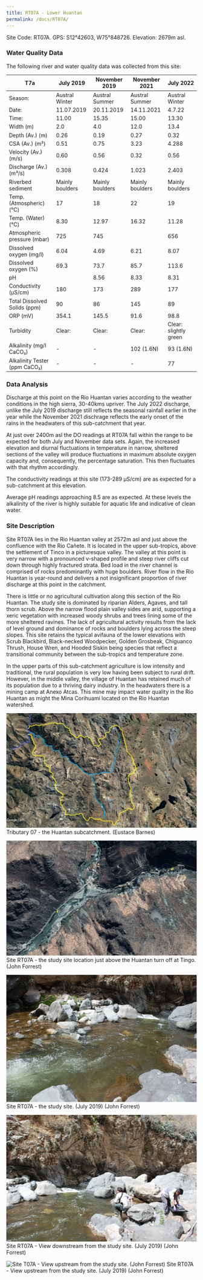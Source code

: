 ```yaml
---
title: RT07A - Lower Huantan
permalink: /docs/RT07A/
---
```



Site Code: RT07A.  GPS: S12°42603, W75°848726. Elevation:
2679m asl.


### Water Quality Data

The following river and water quality data was collected from this site:

|     T7a                              |     July 2019          |     November 2019      |     November 2021      |     July 2022                |
|--------------------------------------|------------------------|------------------------|------------------------|------------------------------|
|     Season:                          |     Austral Winter     |     Austral Summer     |     Austral Summer     |     Austral Winter           |
|     Date:                            |     11.07.2019         |     20.11.2019         |     14.11.2021         |     4.7.22                   |
|     Time:                            |     11.00              |     15.35              |     15.00              |     13.30                    |
|     Width (m)                        |     2.0                |     4.0                |     12.0               |     13.4                     |
|     Depth (Av.) (m)                  |     0.26               |     0.19               |     0.27               |     0.32                     |
|     CSA (Av.) (m²)                   |     0.51               |     0.75               |     3.23               |     4.288                    |
|     Velocity (Av.) (m/s)             |     0.60               |     0.56               |     0.32               |     0.56                     |
|     Discharge (Av.) (m³/s)           |     0.308              |     0.424              |     1.023              |     2.403                    |
|     Riverbed sediment                |     Mainly boulders    |     Mainly boulders    |     Mainly boulders    |     Mainly boulders          |
|     Temp. (Atmospheric) (°C)         |     17                 |     18                 |     22                 |     19                       |
|     Temp. (Water) (°C)               |     8.30               |     12.97              |     16.32              |     11.28                    |
|     Atmospheric pressure (mbar)      |     725                |     745                |                        |     656                      |
|     Dissolved oxygen (mg/l)          |     6.04               |     4.69               |     6.21               |     8.07                     |
|     Dissolved oxygen (%)             |     69.3               |     73.7               |     85.7               |     113.6                    |
|     pH                               |                        |     8.56               |     8.33               |     8.31                     |
|     Conductivity (µS/cm)             |     180                |     173                |     289                |     177                      |
|     Total Dissolved Solids (ppm)     |     90                 |     86                 |     145                |     89                       |
|     ORP (mV)                         |     354.1              |     145.5              |     91.6               |     98.8                     |
|     Turbidity                        |     Clear:             |     Clear:             |     Clear:             |     Clear: slightly green    |
|     Alkalinity (mg/l CaCO₃)          |     -                  |     -                  |     102 (1.6N)         |     93 (1.6N)                |
|     Alkalinity Tester (ppm CaCO₃)    |     -                  |     -                  |     -                  |     77                       |


### Data Analysis
Discharge at this point on the Rio Huantan varies according to the weather conditions in the high sierra, 30-40kms upriver. The July 2022 discharge, unlike the July 2019 discharge still reflects the seasonal rainfall earlier in the year while the November 2021 dischrage reflects the early onset of the rains in the headwaters of this sub-catchment that year. 

At just over 2400m asl the DO readings at RT07A fall within the range to be expected for both July and November data sets. Again, the increased elevation and diurnal fluctuations in temperature in narrow, sheltered sections of the valley will produce fluctuations in maximum absolute oxygen capacity and, consequently, the percentage saturation. This then fluctuates with that rhythm accordingly. 

The conductivity readings at this site (173-289 µS/cm) are as expected for a sub-catchment at this elevation.    

Average pH readings approaching 8.5 are as expected. At these levels the alkalinity of the river is highly suitable for aquatic life and indicative of clean water.


### Site Description
Site RT07A lies in the Rio Huantan valley at 2572m asl and just above the confluence with the Rio Cañete. It is located in the upper sub-tropics, above the settlement of Tinco in a picturesque valley. The valley at this point is very narrow with a pronounced v-shaped profile and steep river cliffs cut down through highly fractured strata. Bed load in the river channel is comprised of rocks predominantly with huge boulders. River flow in the Rio Huantan is year-round and delivers a not insignificant proportion of river discharge at this point in the catchment. 

There is little or no agricultural cultivation along this section of the Rio Huantan. The study site is dominated by riparian Alders, Agaves, and tall thorn scrub. Above the narrow flood plain valley sides are arid, supporting a xeric vegetation with increased woody shrubs and trees lining some of the more sheltered ravines. The lack of agricultural activity results from the lack of level ground and dominance of rocks and boulders lying across the steep slopes. This site retains the typical avifauna of the lower elevations with Scrub Blackbird, Black-necked Woodpecker, Golden Grosbeak, Chiguanco Thrush, House Wren, and Hooded Siskin being species that reflect a transitional community between the sub-tropics and temperature zone.    

In the upper parts of this sub-catchment agriculture is low intensity and traditional, the rural population is very low having been subject to rural drift. However, in the middle valley, the village of Huantan has retained much of its population due to a thriving dairy industry. In the headwaters there is a mining camp at Anexo Atcas. This mine may impact water quality in the Rio Huantan as might the Mina Corihuami located on the Rio Huantan watershed. 


![Tributary T07 - the Huantan subcatchment. (Eustace Barnes)](/assets/SiteDescriptions/T7/T7Huantansubcatchment.jpg)
Tributary 07 - the Huantan subcatchment. (Eustace Barnes)


![Site T07A - the study site location. (John Forrest)](/assets/SiteDescriptions/T7/RT07ALoweHuantan.jpg)
Site RT07A - the study site location just above the Huantan turn off at Tingo. (John Forrest)


![Site T07A - the study site. (John Forrest)](/assets/SiteDescriptions/T7/T7AStudysite.JPG)
Site RT07A - the study site. (July 2019) (John Forrest)


![Site T07A - View downstream from the study site. (John Forrest)](/assets/SiteDescriptions/T7/T7AViewimmediatelydownstream.JPG)
Site RT07A - View downstream from the study site. (July 2019) (John Forrest)


![Site T07A - View upstream from the study site. (John Forrest)](/assets/SiteDescriptions/T7/T7AViewupstream.JPG)
Site RT07A - View upstream from the study site. (July 2019) (John Forrest)
